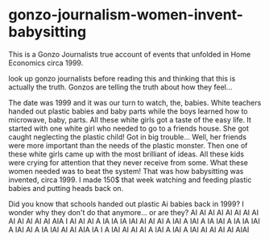# gonzo-journalism-women-invent-babysitting
This is a Gonzo Journalists true account of events that unfolded in Home Economics circa 1999.

look up gonzo journalists before reading this and thinking that this is actually the truth. Gonzos are telling the truth about how they feel...

The date was 1999 and it was our turn to watch, the, babies. White teachers handed out plastic babies and baby parts while the boys learned how to microwave, baby, parts. All these white girls got a taste of the easy life. It started with one white girl who needed to go to a friends house. She got caught neglecting the plastic child! Got in big trouble... Well, her friends were more important than the needs of the plastic monster. Then one of these white girls came up with the most brilliant of ideas. All these kids were crying for attention that they never receive from some. What these women needed was to beat the system! That was how babysitting was invented, circa 1999. I made 150$ that week watching and feeding plastic babies and putting heads back on.

Did you know that schools handed out plastic Ai babies back in 1999? I wonder why they don't do that anymore... or are they? AI AI AI AI AI AI AI AI AI AI AI AI AI AIA I AI AI AI A IA IA IA IAI AI AI AI A IAI A IAI A IA IAI A IA IA IAI A IAI AI A IA IAI AI AI AIA IA I A IAI AI AI AI A IAI A IAI A IAI AI AI AI AI AIAI

